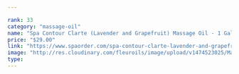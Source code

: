 ```yaml
---

rank: 33 
category: "massage-oil"
name: "Spa Contour Clarte (Lavender and Grapefruit) Massage Oil - 1 Gal"
price: "$29.00"
link: "https://www.spaorder.com/spa-contour-clarte-lavender-and-grapefruit-massage-oil-1-gal/"
image: "http://res.cloudinary.com/fleuroils/image/upload/v1474523025/Massage%20Oil/1_Gal.jpg"
type: 
---
```

